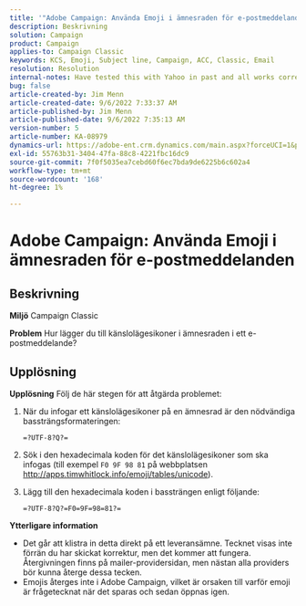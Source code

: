 ```yaml
---
title: '"Adobe Campaign: Använda Emoji i ämnesraden för e-postmeddelanden'
description: Beskrivning
solution: Campaign
product: Campaign
applies-to: Campaign Classic
keywords: KCS, Emoji, Subject line, Campaign, ACC, Classic, Email
resolution: Resolution
internal-notes: Have tested this with Yahoo in past and all works correctly, but Microsoft Outlook only displays the encoding
bug: false
article-created-by: Jim Menn
article-created-date: 9/6/2022 7:33:37 AM
article-published-by: Jim Menn
article-published-date: 9/6/2022 7:35:13 AM
version-number: 5
article-number: KA-08979
dynamics-url: https://adobe-ent.crm.dynamics.com/main.aspx?forceUCI=1&pagetype=entityrecord&etn=knowledgearticle&id=dbbd8a36-b62d-ed11-9db1-0022480866ad
exl-id: 55763b31-3404-47fa-88c8-4221fbc16dc9
source-git-commit: 7f0f5035ea7cebd60f6ec7bda9de6225b6c602a4
workflow-type: tm+mt
source-wordcount: '168'
ht-degree: 1%

---
```


# Adobe Campaign: Använda Emoji i ämnesraden för e-postmeddelanden

## Beskrivning


<b>Miljö</b>
Campaign Classic

<b>Problem</b>
Hur lägger du till känslolägesikoner i ämnesraden i ett e-postmeddelande?




## Upplösning


<b>Upplösning</b>
Följ de här stegen för att åtgärda problemet:

1. När du infogar ett känslolägesikoner på en ämnesrad är den nödvändiga bassträngsformateringen:

   `=?UTF-8?Q?=`
2. Sök i den hexadecimala koden för det känslolägesikoner som ska infogas (till exempel `F0 9F 98 81` på webbplatsen http://apps.timwhitlock.info/emoji/tables/unicode).
3. Lägg till den hexadecimala koden i bassträngen enligt följande:

   `=?UTF-8?Q?=F0=9F=98=81?=`


<b>Ytterligare information</b>

- Det går att klistra in detta direkt på ett leveransämne. Tecknet visas inte förrän du har skickat korrektur, men det kommer att fungera. Återgivningen finns på mailer-providersidan, men nästan alla providers bör kunna återge dessa tecken.
- Emojis återges inte i Adobe Campaign, vilket är orsaken till varför emoji är frågetecknat när det sparas och sedan öppnas igen.
